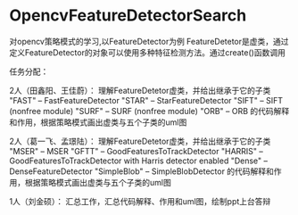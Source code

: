 # OpencvFeatureDetectorSearch

对opencv策略模式的学习,以FeatureDetector为例
FeatureDetetor是虚类，通过定义FeatureDetector的对象可以使用多种特征检测方法。通过create()函数调用

任务分配：

2人（田鑫阳、王佳蔚）： 理解FeatureDetetor虚类，并给出继承于它的子类 
"FAST" – FastFeatureDetector 
"STAR" – StarFeatureDetector 
"SIFT" – SIFT (nonfree module) 
"SURF" – SURF (nonfree module) 
"ORB" – ORB 
的代码解释和作用，根据策略模式画出虚类与五个子类的uml图

2人（葛一飞、孟璟陆）： 理解FeatureDetetor虚类，并给出继承于它的子类 
"MSER" – MSER 
"GFTT" – GoodFeaturesToTrackDetector
"HARRIS" – GoodFeaturesToTrackDetector with Harris detector enabled 
"Dense" – DenseFeatureDetector 
"SimpleBlob" – SimpleBlobDetector 
的代码解释和作用，根据策略模式画出虚类与五个子类的uml图

1人（刘金硕）： 汇总工作，汇总代码解释、作用和uml图，绘制ppt上台答辩
